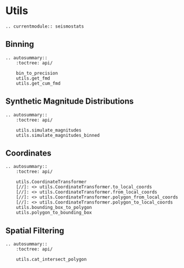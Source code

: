# Utils

```{eval-rst}
.. currentmodule:: seismostats
```

## Binning

```{eval-rst}
.. autosummary::
    :toctree: api/

    bin_to_precision
    utils.get_fmd
    utils.get_cum_fmd

```

## Synthetic Magnitude Distributions

```{eval-rst}
.. autosummary::
    :toctree: api/

    utils.simulate_magnitudes
    utils.simulate_magnitudes_binned

```

## Coordinates

```{eval-rst}
.. autosummary::
    :toctree: api/

    utils.CoordinateTransformer
    [//]: <> utils.CoordinateTransformer.to_local_coords
    [//]: <> utils.CoordinateTransformer.from_local_coords
    [//]: <> utils.CoordinateTransformer.polygon_from_local_coords
    [//]: <> utils.CoordinateTransformer.polygon_to_local_coords
    utils.bounding_box_to_polygon
    utils.polygon_to_bounding_box

```

## Spatial Filtering

```{eval-rst}
.. autosummary::
    :toctree: api/

    utils.cat_intersect_polygon

```